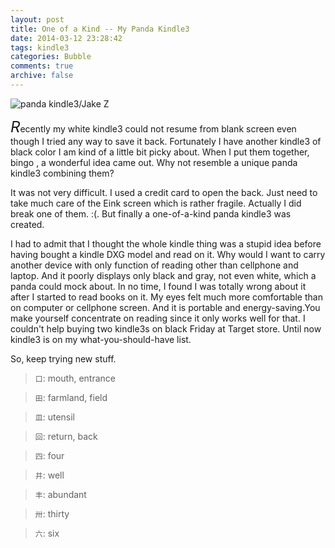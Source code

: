 ```yaml
---
layout: post
title: One of a Kind -- My Panda Kindle3
date: 2014-03-12 23:28:42
tags: kindle3
categories: Bubble
comments: true
archive: false
---
```

<img class="cpanda" src="http://7xi3j8.com1.z0.glb.clouddn.com/cokepanda.com_k3.png" alt="panda kindle3/Jake Z"/>

<font size="5">*R*</font>ecently my white kindle3 could not resume from blank screen even though I tried any way to save it back. Fortunately I have another kindle3 of black color I am kind of a little bit picky about. When I put them together, bingo , a wonderful idea came out. Why not resemble a unique panda kindle3 combining them? 

It was not very difficult. I used a credit card to open the back. Just need to take much care of the Eink screen which is rather fragile. Actually I did break one of them. :(. But finally a one-of-a-kind panda kindle3 was created.
 
I had to admit that I thought the whole kindle thing was a stupid idea before having bought a kindle DXG model and read on it. Why would I want to carry another device with only function of reading other than cellphone and laptop. And it poorly displays only black and gray, not even white, which a panda could mock about. In no time, I found I was totally wrong about it after I started to read books on it. My eyes felt much more comfortable than on computer or cellphone screen. And it is portable and energy-saving.You make yourself concentrate on reading since it only works well for that. I couldn't help buying two kindle3s on black Friday at Target store. Until now kindle3 is on my what-you-should-have list.

So, keep trying new stuff.



>`口`: mouth, entrance

>`田`: farmland, field

>`皿`: utensil

>`回`: return, back

>`四`: four

>`井`: well

>`丰`: abundant

>`卅`: thirty

>`六`: six